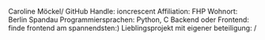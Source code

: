 Caroline Möckel/ 
GitHub Handle: ioncrescent
Affiliation: FHP
Wohnort: Berlin Spandau
Programmiersprachen: Python, C
Backend oder Frontend: finde frontend am spannendsten:)
Lieblingsprojekt mit eigener beteiligung: /
